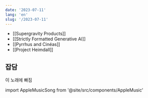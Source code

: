 ```yaml
---
date: '2023-07-11'
lang: 'en'
slug: '/2023-07-11'
---
```


- [[Supergravity Products]]
- [[Strictly Formatted Generative AI]]
- [[Pyrrhus and Cinéas]]
- [[Project Heimdall]]

## 잡담

이 노래에 빠짐

import AppleMusicSong from '@site/src/components/AppleMusic'

<AppleMusicSong url="https://embed.music.apple.com/us/album/eva-02/1500836561?i=1500836575&amp;app=music&amp;itsct=music_box_player&amp;itscg=30200&amp;ls=1&amp;theme=auto"/>
